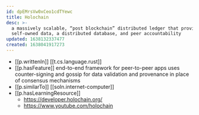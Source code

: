```yaml
---
id: dpEMrsVw0xCeo1cdTYewc
title: Holochain
desc: >-
  a massively scalable, “post blockchain” distributed ledger that provides
  self-owned data, a distributed database, and peer accountability
updated: 1638132337477
created: 1638041917273
---
```




- [[p.writtenIn]] [[t.cs.language.rust]]
- [[p.hasFeature]] end-to-end framework for peer-to-peer apps uses counter-signing and gossip for data validation and provenance in place of consensus mechanisms
- [[p.similarTo]] [[soln.internet-computer]]
- [[p.hasLearningResource]] 
  - https://developer.holochain.org/
  - https://www.youtube.com/holochain
